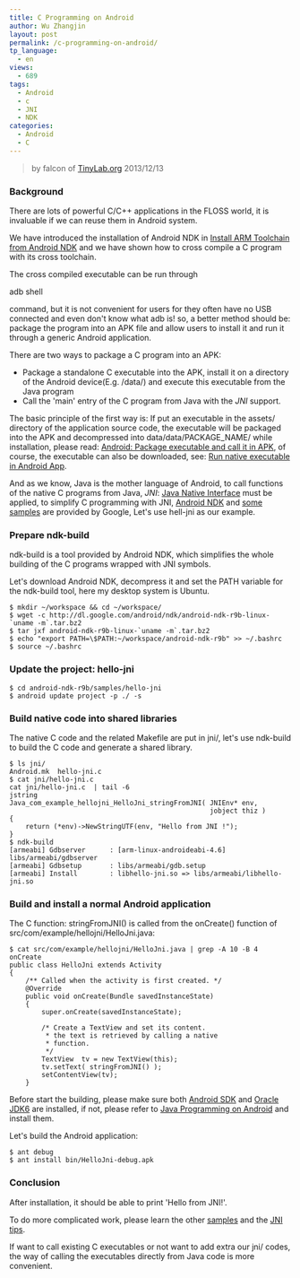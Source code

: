 ```yaml
---
title: C Programming on Android
author: Wu Zhangjin
layout: post
permalink: /c-programming-on-android/
tp_language:
  - en
views:
  - 689
tags:
  - Android
  - c
  - JNI
  - NDK
categories:
  - Android
  - C
---
```


> by falcon of [TinyLab.org][2]
> 2013/12/13

### Background

There are lots of powerful C/C++ applications in the FLOSS world, it is invaluable if we can reuse them in Android system.

We have introduced the installation of Android NDK in [Install ARM Toolchain from Android NDK][3] and we have shown how to cross compile a C program with its cross toolchain.

The cross compiled executable can be run through

adb shell

command, but it is not convenient for users for they often have no USB connected and even don't know what adb is! so, a better method should be: package the program into an APK file and allow users to install it and run it through a generic Android application.

There are two ways to package a C program into an APK:

  * Package a standalone C executable into the APK, install it on a directory of the Android device(E.g. /data/) and execute this executable from the Java program
  * Call the 'main' entry of the C program from Java with the *JNI* support.

The basic principle of the first way is: If put an executable in the assets/ directory of the application source code, the executable will be packaged into the APK and decompressed into data/data/PACKAGE_NAME/ while installation, please read: [Android: Package executable and call it in APK][4], of course, the executable can also be downloaded, see: [Run native executable in Android App][5].

And as we know, Java is the mother language of Android, to call functions of the native C programs from Java, *JNI*: [Java Native Interface][6] must be applied, to simplify C programming with JNI, [Android NDK][7] and [some samples][8] are provided by Google, Let's use hell-jni as our example.

### Prepare ndk-build

ndk-build is a tool provided by Android NDK, which simplifies the whole building of the C programs wrapped with JNI symbols.

Let's download Android NDK, decompress it and set the PATH variable for the ndk-build tool, here my desktop system is Ubuntu.

    $ mkdir ~/workspace && cd ~/workspace/
    $ wget -c http://dl.google.com/android/ndk/android-ndk-r9b-linux-`uname -m`.tar.bz2
    $ tar jxf android-ndk-r9b-linux-`uname -m`.tar.bz2
    $ echo "export PATH=\$PATH:~/workspace/android-ndk-r9b" >> ~/.bashrc
    $ source ~/.bashrc

### Update the project: hello-jni

    $ cd android-ndk-r9b/samples/hello-jni
    $ android update project -p ./ -s

### Build native code into shared libraries

The native C code and the related Makefile are put in jni/, let's use ndk-build to build the C code and generate a shared library.

    $ ls jni/
    Android.mk  hello-jni.c
    $ cat jni/hello-jni.c
    cat jni/hello-jni.c  | tail -6
    jstring
    Java_com_example_hellojni_HelloJni_stringFromJNI( JNIEnv* env,
                                                      jobject thiz )
    {
        return (*env)->NewStringUTF(env, "Hello from JNI !");
    }
    $ ndk-build
    [armeabi] Gdbserver      : [arm-linux-androideabi-4.6] libs/armeabi/gdbserver
    [armeabi] Gdbsetup       : libs/armeabi/gdb.setup
    [armeabi] Install        : libhello-jni.so => libs/armeabi/libhello-jni.so

### Build and install a normal Android application

The C function: stringFromJNI() is called from the onCreate() function of src/com/example/hellojni/HelloJni.java:

    $ cat src/com/example/hellojni/HelloJni.java | grep -A 10 -B 4 onCreate
    public class HelloJni extends Activity
    {
        /** Called when the activity is first created. */
        @Override
        public void onCreate(Bundle savedInstanceState)
        {
            super.onCreate(savedInstanceState);

            /* Create a TextView and set its content.
             * the text is retrieved by calling a native
             * function.
             */
            TextView  tv = new TextView(this);
            tv.setText( stringFromJNI() );
            setContentView(tv);
        }

Before start the building, please make sure both [Android SDK][9] and [Oracle JDK6][10] are installed, if not, please refer to [Java Programming on Android][11] and install them.

Let's build the Android application:

    $ ant debug
    $ ant install bin/HelloJni-debug.apk

### Conclusion

After installation, it should be able to print 'Hello from JNI!'.

To do more complicated work, please learn the other [samples][8] and the [JNI tips][12].

If want to call existing C executables or not want to add extra our jni/ codes, the way of calling the executables directly from Java code is more convenient.

 [2]: tinylab.org
 [3]: /install-arm-toolchain-from-android-ndk/
 [4]: http://www.myexception.cn/android/1439932.html
 [5]: http://gimite.net/en/index.php?Run%20native%20executable%20in%20Android%20App
 [6]: http://docs.oracle.com/javase/6/docs/technotes/guides/jni/spec/jniTOC.html
 [7]: http://developer.android.com/tools/sdk/ndk/index.html
 [8]: http://developer.android.com/tools/sdk/ndk/index.html#Samples
 [9]: http://developer.android.com/sdk/index.html
 [10]: http://linuxg.net/how-to-install-oracle-java-jdk-678-on-ubuntu-13-04-12-10-12-04/
 [11]: /java-programming-on-android/
 [12]: http://developer.android.com/training/articles/perf-jni.html
